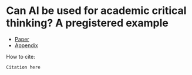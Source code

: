 # Can AI be used for academic critical thinking? A pregistered example

- [Paper](paper.md)
- [Appendix](appendix.md)

How to cite:

```text
Citation here
```


